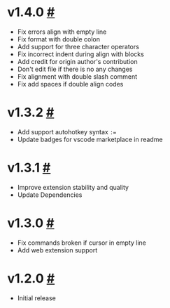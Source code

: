 # v1.4.0 [#](https://github.com/chouzz/vscode-better-align/releases/tag/v1.4.0)

- Fix errors align with empty line
- Fix format with double colon
- Add support for three character operators
- Fix incorrect indent during align with blocks
- Add credit for origin author's contribution
- Don't edit file if there is no any changes
- Fix alignment with double slash comment
- Fix add spaces if double align codes

# v1.3.2 [#](https://github.com/chouzz/vscode-better-align/releases/tag/v1.3.2)

- Add support autohotkey syntax `:=`
- Update badges for vscode marketplace in readme

# v1.3.1 [#](https://github.com/chouzz/vscode-better-align/releases/tag/v1.3.1)

- Improve extension stability and quality
- Update Dependencies

# v1.3.0 [#](https://github.com/chouzz/vscode-better-align/releases/tag/v1.3.0)

- Fix commands broken if cursor in empty line
- Add web extension support

# v1.2.0 [#](https://github.com/chouzz/vscode-better-align/releases/tag/v1.2.0)

- Initial release
